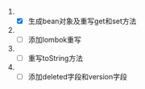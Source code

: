 1. - [x] 生成bean对象及重写get和set方法
2. - [ ] 添加lombok重写
3. - [ ] 重写toString方法
4. - [ ] 添加deleted字段和version字段